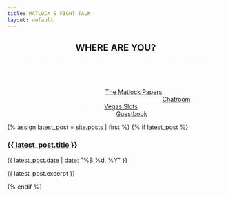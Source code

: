 ```yaml
---
title: MATLOCK'S FIGHT TALK
layout: default
---
```

<center>
    <h2>WHERE ARE YOU?</h2>
    <div class="intro-container">
        <p><font color="#FFFFFF">You're here at the end of the internet. It's not much, I know... However! You can check out my fight analysis. Sure, it may have some trauma dumping mixed in but at least you'll get some enjoyable content out of it. Maybe.</font></p>
    <p><font color="#FFFFFF">For fight breakdowns, check out <a href="/matlockpapers">The Matlock Papers</a> on your left. I'll host watchalongs on fight nights so be sure to join the <a href="/chatroom">Chatroom</a> for the livestream and chatter, spin the <a href="/vegas">Vegas Slots</a> to waste time, or leave your mark in the <a href="/guestbook">Guestbook</a>.</font></p></div>
</center>

{% assign latest_post = site.posts | first %}
{% if latest_post %}
<div class="blog-post">
    <h3><a href="{{ latest_post.url }}">{{ latest_post.title }}</a></h3>
    <p class="post-date">{{ latest_post.date | date: "%B %d, %Y" }}</p>
    <p>{{ latest_post.excerpt }}</p>
</div>
{% endif %}
